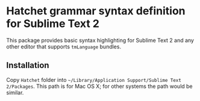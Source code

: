 # Hatchet grammar syntax definition for Sublime Text 2

This package provides basic syntax highlighting for Sublime Text 2 and any
other editor that supports `tmLanguage` bundles.

## Installation

Copy `Hatchet` folder into `~/Library/Application Support/Sublime Text 2/Packages`.
This path is for Mac OS X; for other systems the path would be similar.
